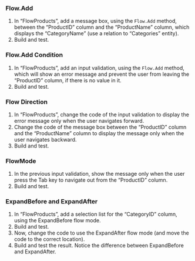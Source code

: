 ﻿### Flow.Add
1.	In “FlowProducts”, add a message box, using the `Flow.Add` method, between the “ProductID” column and the “ProductName” column, which displays the “CategoryName” (use a relation to “Categories” entity).
2.	Build and test.

### Flow.Add Condition
1.	In “FlowProducts”, add an input validation, using the `Flow.Add` method, which will show an error message and prevent the user from leaving the “ProductID” column, if there is no value in it.
2.	Build and test.

### Flow Direction 
1.	In “FlowProducts”, change the code of the input validation to display the error message only when the user navigates forward.
2.	Change the code of the message box between the “ProductID” column and the “ProductName” column to display the message only when the user navigates backward.
3.	Build and test.

### FlowMode
1.	In the previous input validation, show the message only when the user press the Tab key to navigate out from the “ProductID” column.
2.	Build and test.

### ExpandBefore and ExpandAfter
1.	In “FlowProducts”, add a selection list for the “CategoryID” column, using the ExpandBefore flow mode.
2.	Build and test.
3.	Now, change the code to use the ExpandAfter flow mode (and move the code to the correct location).
4.	Build and test the result. Notice the difference between ExpandBefore and ExpandAfter.
